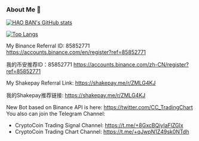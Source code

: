 ### About Me 👋

[![HAO BAN's GitHub stats](https://github-readme-stats.vercel.app/api?username=banhao&show_icons=true&theme=tokyonight)](https://github.com/banhao/github-readme-stats)

[![Top Langs](https://github-readme-stats.vercel.app/api/top-langs/?username=banhao&layout=compact)](https://github.com/banhao/github-readme-stats)

<!--
**banhao/banhao** is a ✨ _special_ ✨ repository because its `README.md` (this file) appears on your GitHub profile.

Here are some ideas to get you started:

- 🔭 I’m currently working on ...
- 🌱 I’m currently learning ...
- 👯 I’m looking to collaborate on ...
- 🤔 I’m looking for help with ...
- 💬 Ask me about ...
- 📫 How to reach me: ...
- 😄 Pronouns: ...
- ⚡ Fun fact: ...
-->

My Binance Referral ID: 85852771  https://accounts.binance.com/en/register?ref=85852771

我的币安推荐ID：85852771  https://accounts.binance.com/zh-CN/register?ref=85852771

My Shakepay Referral Link: https://shakepay.me/r/ZMLG4KJ

我的Shakepay推荐链接: https://shakepay.me/r/ZMLG4KJ

New Bot based on Binance API is here: https://twitter.com/CC_TradingChart
You also can join the Telegram Channel:
- CryptoCoin Trading Signal Channel: https://t.me/+8GxcBQjyIaFlZGIx
- CryptoCoin Trading Chart Channel:  https://t.me/+qJwpN1Z49sk0NTdh
